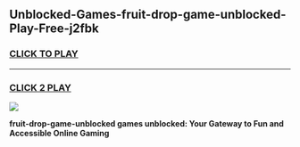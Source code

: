 
## Unblocked-Games-fruit-drop-game-unblocked-Play-Free-j2fbk
<h3>
<a href="https://premium76.site?title=fruit-drop-game-unblocked&ref=21A">CLICK TO PLAY</a></h3>
<hr>

<h3>
<a href="https://premium76.site?title=fruit-drop-game-unblocked&ref=21A">CLICK 2 PLAY</a>
  
</h3>

<a href="https://premium76.site?title=fruit-drop-game-unblocked&ref=21A"><img src="https://clearcache.store/games.png"></a>


**fruit-drop-game-unblocked games unblocked: Your Gateway to Fun and Accessible Online Gaming**
